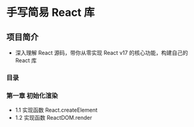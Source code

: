 # 手写简易 React 库

## 项目简介

- 深入理解 React 源码，带你从零实现 React v17 的核心功能，构建自己的 React 库

### 目录

### 第一章 初始化渲染

- 1.1 实现函数 React.createElement
- 1.2 实现函数 ReactDOM.render
